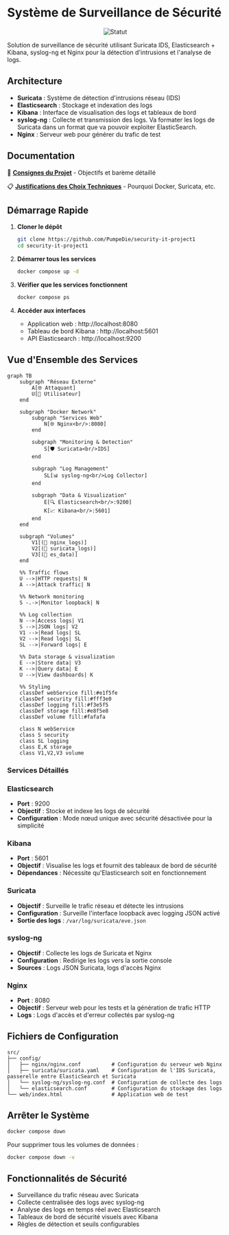 # Système de Surveillance de Sécurité

<div align="center">

![Statut](https://img.shields.io/badge/Statut-En%20Développement-orange?style=for-the-badge)

</div>

Solution de surveillance de sécurité utilisant Suricata IDS, Elasticsearch + Kibana, syslog-ng et Nginx pour la détection d'intrusions et l'analyse de logs.

## Architecture

- **Suricata** : Système de détection d'intrusions réseau (IDS)
- **Elasticsearch** : Stockage et indexation des logs
- **Kibana** : Interface de visualisation des logs et tableaux de bord
- **syslog-ng** : Collecte et transmission des logs. Va formater les logs de Suricata dans un format que va pouvoir exploiter ElasticSearch.
- **Nginx** : Serveur web pour générer du trafic de test

## Documentation

📖 **[Consignes du Projet](docs/consignes.md)** - Objectifs et barème détaillé

📋 **[Justifications des Choix Techniques](docs/choix_techniques.md)** - Pourquoi Docker, Suricata, etc.

## Démarrage Rapide

1. **Cloner le dépôt**
   ```bash
   git clone https://github.com/PumpeDie/security-it-project1
   cd security-it-project1
   ```

2. **Démarrer tous les services**
   ```bash
   docker compose up -d
   ```

3. **Vérifier que les services fonctionnent**
   ```bash
   docker compose ps
   ```

4. **Accéder aux interfaces**
   - Application web : http://localhost:8080
   - Tableau de bord Kibana : http://localhost:5601
   - API Elasticsearch : http://localhost:9200

## Vue d'Ensemble des Services

```mermaid
graph TB
    subgraph "Réseau Externe"
        A[🌐 Attaquant]
        U[👤 Utilisateur]
    end
    
    subgraph "Docker Network"
        subgraph "Services Web"
            N[🌐 Nginx<br/>:8080]
        end
        
        subgraph "Monitoring & Detection"
            S[🛡️ Suricata<br/>IDS]
        end
        
        subgraph "Log Management"
            SL[📊 syslog-ng<br/>Log Collector]
        end
        
        subgraph "Data & Visualization"
            E[🔍 Elasticsearch<br/>:9200]
            K[📈 Kibana<br/>:5601]
        end
    end
    
    subgraph "Volumes"
        V1[(📁 nginx_logs)]
        V2[(📁 suricata_logs)]
        V3[(📁 es_data)]
    end
    
    %% Traffic flows
    U -->|HTTP requests| N
    A -->|Attack traffic| N
    
    %% Network monitoring
    S -.->|Monitor loopback| N
    
    %% Log collection
    N -->|Access logs| V1
    S -->|JSON logs| V2
    V1 -->|Read logs| SL
    V2 -->|Read logs| SL
    SL -->|Forward logs| E
    
    %% Data storage & visualization
    E -->|Store data| V3
    K -->|Query data| E
    U -->|View dashboards| K
    
    %% Styling
    classDef webService fill:#e1f5fe
    classDef security fill:#fff3e0
    classDef logging fill:#f3e5f5
    classDef storage fill:#e8f5e8
    classDef volume fill:#fafafa
    
    class N webService
    class S security
    class SL logging
    class E,K storage
    class V1,V2,V3 volume
```

### Services Détaillés

### Elasticsearch
- **Port** : 9200
- **Objectif** : Stocke et indexe les logs de sécurité
- **Configuration** : Mode nœud unique avec sécurité désactivée pour la simplicité

### Kibana
- **Port** : 5601
- **Objectif** : Visualise les logs et fournit des tableaux de bord de sécurité
- **Dépendances** : Nécessite qu'Elasticsearch soit en fonctionnement

### Suricata
- **Objectif** : Surveille le trafic réseau et détecte les intrusions
- **Configuration** : Surveille l'interface loopback avec logging JSON activé
- **Sortie des logs** : `/var/log/suricata/eve.json`

### syslog-ng
- **Objectif** : Collecte les logs de Suricata et Nginx
- **Configuration** : Redirige les logs vers la sortie console
- **Sources** : Logs JSON Suricata, logs d'accès Nginx

### Nginx
- **Port** : 8080
- **Objectif** : Serveur web pour les tests et la génération de trafic HTTP
- **Logs** : Logs d'accès et d'erreur collectés par syslog-ng

## Fichiers de Configuration

```
src/
├── config/
│   ├── nginx/nginx.conf          # Configuration du serveur web Nginx
│   ├── suricata/suricata.yaml    # Configuration de l'IDS Suricata, passerelle entre ElasticSearch et Suricata
│   └── syslog-ng/syslog-ng.conf  # Configuration de collecte des logs
│   └── elasticsearch.conf        # Configuration du stockage des logs
└── web/index.html                # Application web de test
```

## Arrêter le Système

```bash
docker compose down
```

Pour supprimer tous les volumes de données :
```bash
docker compose down -v
```

## Fonctionnalités de Sécurité

- Surveillance du trafic réseau avec Suricata
- Collecte centralisée des logs avec syslog-ng
- Analyse des logs en temps réel avec Elasticsearch
- Tableaux de bord de sécurité visuels avec Kibana
- Règles de détection et seuils configurables
